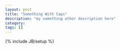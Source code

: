 ```yaml
---
layout: post
title: "Something With Caps"
description: "my something other description here"
category: 
tags: []
---
```

{% include JB/setup %}
